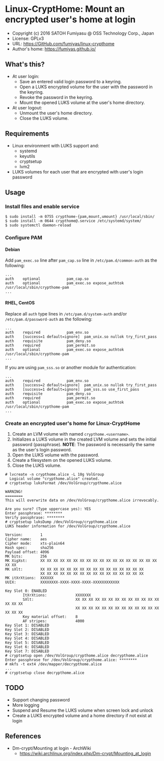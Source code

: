 Linux-CryptHome: Mount an encrypted user's home at login
======================================================================

  * Copyright (c) 2016 SATOH Fumiyasu @ OSS Technology Corp., Japan
  * License: GPLv3
  * URL: <https://GitHub.com/fumiyas/linux-crypthome>
  * Author's home: <https://fumiyas.github.io/>

What's this?
----------------------------------------------------------------------

  * At user login:
    * Save an entered valid login password to a keyring.
    * Open a LUKS encrypted volume for the user with the password
      in the keyring.
    * Revoke the password in the keyring.
    * Mount the opened LUKS volume at the user's home directory.
  * At user logout:
    * Unmount the user's home directory.
    * Close the LUKS volume.

Requirements
----------------------------------------------------------------------

  * Linux environment with LUKS support and:
    * systemd
    * keyutils
    * cryptsetup
    * lvm2
  * LUKS volumes for each user that are encrypted with user's login password

Usage
----------------------------------------------------------------------

### Install files and enable service

```console
$ sudo install -m 0755 crypthome-{pam,mount,umount} /usr/local/sbin/
$ sudo install -m 0644 crypthome@.service /etc/systemd/system/
$ sudo systemctl daemon-reload
```

### Configure PAM

#### Debian

Add `pam_exec.so` line after `pam_cap.so` line in `/etc/pam.d/common-auth`
as the following:

```
...
auth	optional			pam_cap.so
auth	optional			pam_exec.so expose_authtok /usr/local/sbin/crypthome-pam
...
```

#### RHEL, CentOS

Replace all `auth` type lines in `/etc/pam.d/system-auth` and/or
`/etc/pam.d/password-auth` as the following:

```
...
auth	required			pam_env.so
auth	[success=1 default=ignore]	pam_unix.so nullok try_first_pass
auth	requisite			pam_deny.so
auth	required			pam_permit.so
auth	optional			pam_exec.so expose_authtok /usr/local/sbin/crypthome-pam
...
```

If you are using `pam_sss.so` or another module for authentication:

```
...
auth	required			pam_env.so
auth	[success=2 default=ignore]	pam_unix.so nullok try_first_pass
auth	[success=1 default=ignore]	pam_sss.so use_first_pass
auth	requisite			pam_deny.so
auth	required			pam_permit.so
auth	optional			pam_exec.so expose_authtok /usr/local/sbin/crypthome-pam
...
```

### Create an encrypted user's home for Linux-CryptHome

  1. Create an LVM volume with named `crypthome.<username>`.
  2. Initializes a LUKS volume in the created LVM volume and sets
     the initial password (passphrase). **NOTE**: The password is
     necessarily the same as the user's login password.
  3. Open the LUKS volume with the password.
  4. Create a filesystem on the opened LUKS volume.
  5. Close the LUKS volume.

```console
# lvcreate -n crypthome.alice -L 10g VolGroup
  Logical volume "crypthome.alice" created.
# cryptsetup luksFormat /dev/VolGroup/crypthome.alice

WARNING!
========
This will overwrite data on /dev/VolGroup/crypthome.alice irrevocably.

Are you sure? (Type uppercase yes): YES
Enter passphrase: ********
Verify passphrase: ********
# cryptsetup luksDump /dev/VolGroup/crypthome.alice
LUKS header information for /dev/VolGroup/crypthome.alice

Version:        1
Cipher name:    aes
Cipher mode:    xts-plain64
Hash spec:      sha256
Payload offset: 4096
MK bits:        256
MK XigXst:      XX XX XX XX XX XX XX XX XX XX XX XX XX XX XX XX XX XX XX XX
MK sXlt:        XX XX XX XX XX XX XX XX XX XX XX XX XX XX XX XX
                XX XX XX XX XX XX XX XX XX XX XX XX XX XX XX XX
MK itXrXtions:  XXXXXX
UUIX:           XXXXXXXX-XXXX-XXXX-XXXX-XXXXXXXXXXXX

Key Slot 0: ENABLED
        ItXrXtions:             XXXXXXX
        SXlt:                   XX XX XX XX XX XX XX XX XX XX XX XX XX XX XX XX
                                XX XX XX XX XX XX XX XX XX XX XX XX XX XX XX XX
        Key material offset:    8
        AF stripes:             4000
Key Slot 1: DISABLED
Key Slot 2: DISABLED
Key Slot 3: DISABLED
Key Slot 4: DISABLED
Key Slot 5: DISABLED
Key Slot 6: DISABLED
Key Slot 7: DISABLED
# cryptsetup open /dev/VolGroup/crypthome.alice decrypthome.alice
Enter passphrase for /dev/VolGroup/crypthome.alice: ********
# mkfs -t ext4 /dev/mapper/decrypthome.alice
...
# cryptsetup close decrypthome.alice
```

TODO
----------------------------------------------------------------------

  * Support changing password
  * More logging
  * Suspend and Resume the LUKS volume when screen lock and unlock
  * Create a LUKS encrypted volume and a home directory if not exist at login

References
----------------------------------------------------------------------

  * Dm-crypt/Mounting at login - ArchWiki
    * https://wiki.archlinux.org/index.php/Dm-crypt/Mounting_at_login


